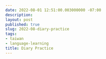 ```yaml
---
date: 2022-08-01 12:51:00.003000000 -07:00
description:
layout: post
published: true
slug: 2022-08-diary-practice
tags:
- taiwan
- language-learning
title: Diary Practice
---
```

